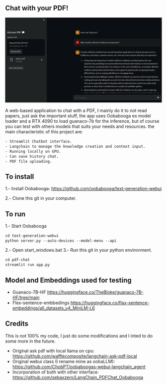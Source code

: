 ## Chat with your PDF!

![alt text](https://github.com/makiJanus/pdf-chat/blob/main/git_images/screenshot.png?raw=true)

A web-based application to chat with a PDF, I mainly do it to not read papers, just ask the important stuff, the app uses Oobabooga es model loader and a RTX 4090 to load guanaco-7b for the inference, but of course you can test with others models that suits your needs and resources. the main characteristic of this project are:

    - Streamlit Chatbot interface.
    - Langchain to manage the knwoledge creation and context input.
    - Running locally on GPU.
    - Can save history chat.
    - PDF file uploading. 

## To install
1.- Install Oobabooga: https://github.com/oobabooga/text-generation-webui

2.- Clone this git in your computer.

## To run
1.- Start Oobabooga
```
cd text-generation-webui
python server.py --auto-devices --model-menu --api
```
2.- Open start_windows.bat
3.- Run this git in your python environment.
```
cd pdf-chat
streamlit run app.py
```

## Model and Embeddings used for testing
- Guanaco-7B-HF https://huggingface.co/TheBloke/guanaco-7B-HF/tree/main
- Flex-sentence-embbedings https://huggingface.co/flax-sentence-embeddings/all_datasets_v4_MiniLM-L6

## Credits
This is not 100% my code, I just do some modifications and I inted to do some more in the future.
- Original ask pdf with local llama on cpu: https://github.com/wafflecomposite/langchain-ask-pdf-local
- Original webui class (I rename mine as oobaLLM): https://github.com/ChobPT/oobaboogas-webui-langchain_agent
- Incorporation of both with other interface: https://github.com/sebaxzero/LangChain_PDFChat_Oobabooga